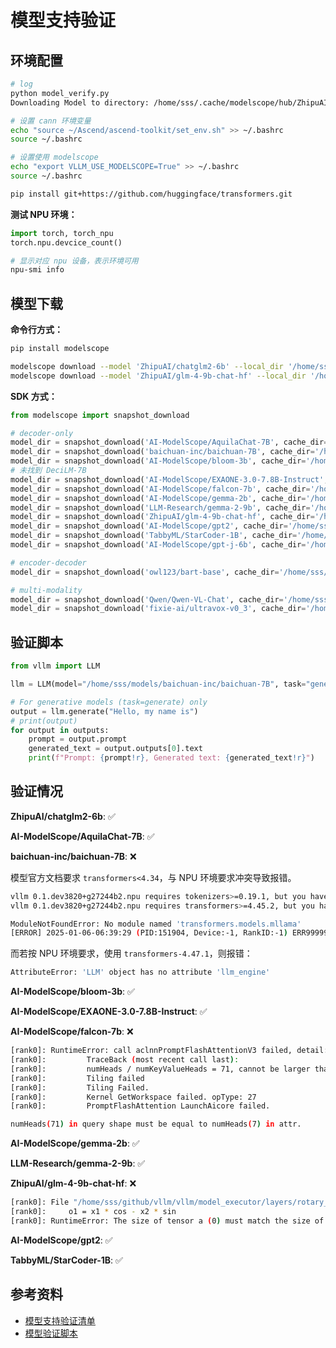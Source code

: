 # 模型支持验证

## 环境配置

```bash
# log
python model_verify.py
Downloading Model to directory: /home/sss/.cache/modelscope/hub/ZhipuAI/chatglm2-6b

# 设置 cann 环境变量
echo "source ~/Ascend/ascend-toolkit/set_env.sh" >> ~/.bashrc
source ~/.bashrc

# 设置使用 modelscope
echo "export VLLM_USE_MODELSCOPE=True" >> ~/.bashrc
source ~/.bashrc

pip install git+https://github.com/huggingface/transformers.git
```

**测试 NPU 环境：**

```python
import torch, torch_npu
torch.npu.devcice_count()
```

```bash
# 显示对应 npu 设备，表示环境可用
npu-smi info
```

## 模型下载

**命令行方式：**

```bash
pip install modelscope

modelscope download --model 'ZhipuAI/chatglm2-6b' --local_dir '/home/sss/models/ZhipuAI/chatglm2-6b' # 已验证
modelscope download --model 'ZhipuAI/glm-4-9b-chat-hf' --local_dir '/home/sss/models/ZhipuAI/glm-4-9b-chat-hf'
```

**SDK 方式：**

```python
from modelscope import snapshot_download

# decoder-only
model_dir = snapshot_download('AI-ModelScope/AquilaChat-7B', cache_dir='/home/sss/models')
model_dir = snapshot_download('baichuan-inc/baichuan-7B', cache_dir='/home/sss/models') # pip install "transformers<4.34" -U
model_dir = snapshot_download('AI-ModelScope/bloom-3b', cache_dir='/home/sss/models')
# 未找到 DeciLM-7B
model_dir = snapshot_download('AI-ModelScope/EXAONE-3.0-7.8B-Instruct', cache_dir='/home/sss/models')
model_dir = snapshot_download('AI-ModelScope/falcon-7b', cache_dir='/home/sss/models')
model_dir = snapshot_download('AI-ModelScope/gemma-2b', cache_dir='/home/sss/models')
model_dir = snapshot_download('LLM-Research/gemma-2-9b', cache_dir='/home/sss/models')
model_dir = snapshot_download('ZhipuAI/glm-4-9b-chat-hf', cache_dir='/home/sss/models')
model_dir = snapshot_download('AI-ModelScope/gpt2', cache_dir='/home/sss/models')
model_dir = snapshot_download('TabbyML/StarCoder-1B', cache_dir='/home/sss/models')
model_dir = snapshot_download('AI-ModelScope/gpt-j-6b', cache_dir='/home/sss/models')

# encoder-decoder
model_dir = snapshot_download('owl123/bart-base', cache_dir='/home/sss/models')

# multi-modality
model_dir = snapshot_download('Qwen/Qwen-VL-Chat', cache_dir='/home/sss/models')
model_dir = snapshot_download('fixie-ai/ultravox-v0_3', cache_dir='/home/sss/models')
```

## 验证脚本

```python
from vllm import LLM

llm = LLM(model="/home/sss/models/baichuan-inc/baichuan-7B", task="generate", trust_remote_code=True)

# For generative models (task=generate) only
output = llm.generate("Hello, my name is")
# print(output)
for output in outputs:
    prompt = output.prompt
    generated_text = output.outputs[0].text
    print(f"Prompt: {prompt!r}, Generated text: {generated_text!r}")
```

## 验证情况

**ZhipuAI/chatglm2-6b**: ✅

**AI-ModelScope/AquilaChat-7B**: ✅

**baichuan-inc/baichuan-7B**: ❌

模型官方文档要求 `transformers<4.34`，与 NPU 环境要求冲突导致报错。

```bash
vllm 0.1.dev3820+g27244b2.npu requires tokenizers>=0.19.1, but you have tokenizers 0.13.3 which is incompatible.
vllm 0.1.dev3820+g27244b2.npu requires transformers>=4.45.2, but you have transformers 4.33.3 which is incompatible.

ModuleNotFoundError: No module named 'transformers.models.mllama'
[ERROR] 2025-01-06-06:39:29 (PID:151904, Device:-1, RankID:-1) ERR99999 UNKNOWN applicaiton exception
```

而若按 NPU 环境要求，使用 `transformers-4.47.1`，则报错：

```bash
AttributeError: 'LLM' object has no attribute 'llm_engine'
```

**AI-ModelScope/bloom-3b**: ✅

**AI-ModelScope/EXAONE-3.0-7.8B-Instruct**: ✅

**AI-ModelScope/falcon-7b**: ❌

```bash
[rank0]: RuntimeError: call aclnnPromptFlashAttentionV3 failed, detail:EZ1001: [PID: 179252] 2025-01-08-02:11:31.602.007 PromptFlashAttention LaunchAicore failed.
[rank0]:         TraceBack (most recent call last):
[rank0]:         numHeads / numKeyValueHeads = 71, cannot be larger than 64[FUNC:SetTilingHeadNumRatio][FILE:prompt_flash_attention_tiling.cpp][LINE:1445]
[rank0]:         Tiling failed
[rank0]:         Tiling Failed.
[rank0]:         Kernel GetWorkspace failed. opType: 27
[rank0]:         PromptFlashAttention LaunchAicore failed.

numHeads(71) in query shape must be equal to numHeads(7) in attr.
```

**AI-ModelScope/gemma-2b**: ✅

**LLM-Research/gemma-2-9b**: ✅

**ZhipuAI/glm-4-9b-chat-hf**: ❌

```bash
[rank0]: File "/home/sss/github/vllm/vllm/model_executor/layers/rotary_embedding.py", line 66, in _apply_rotary_emb
[rank0]:     o1 = x1 * cos - x2 * sin
[rank0]: RuntimeError: The size of tensor a (0) must match the size of tensor b (64) at non-singleton dimension 2
```

**AI-ModelScope/gpt2**: ✅

**TabbyML/StarCoder-1B**: ✅

## 参考资料

- [<u>模型支持验证清单</u>](https://github.com/cosdt/vllm/tree/main/model_support)
- [<u>模型验证脚本</u>](https://docs.vllm.ai/en/stable/models/supported_models.html#modelscope)
